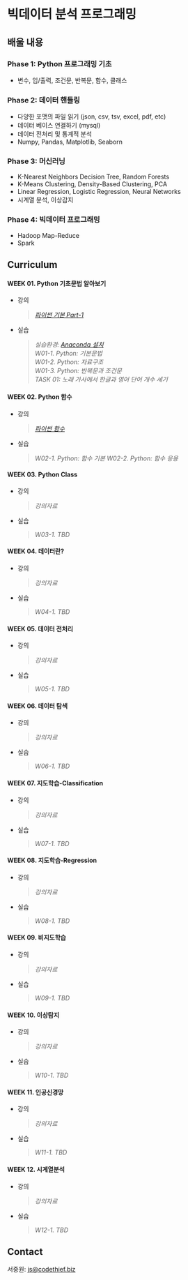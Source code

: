 # 빅데이터 분석 프로그래밍

## 배울 내용
### Phase 1: Python 프로그래밍 기초
- 변수, 입/출력, 조건문, 반복문, 함수, 클래스

### Phase 2: 데이터 핸들링
- 다양한 포맷의 파일 읽기 (json, csv, tsv, excel, pdf, etc)
- 데이터 베이스 연결하기 (mysql)
- 데이터 전처리 및 통계적 분석
- Numpy, Pandas, Matplotlib, Seaborn

### Phase 3: 머신러닝
- K-Nearest Neighbors Decision Tree, Random Forests
- K-Means Clustering, Density-Based Clustering, PCA
- Linear Regression, Logistic Regression, Neural Networks
- 시계열 분석, 이상감지
### Phase 4: 빅데이터 프로그래밍
- Hadoop Map-Reduce
- Spark

## Curriculum

#### WEEK 01. Python 기초문법 알아보기
- 강의
  > _[파이썬 기본 Part-1](https://github.com/thejungwon/bigdata-analysis-programming/blob/master/lecture/week-01.pdf)_
- 실습  
  > _실습환경: [Anaconda 설치  ](https://www.anaconda.com/products/individual)_  
  > _W01-1. Python: 기본문법_  
  > _W01-2. Python: 자료구조_  
  > _W01-3. Python: 반복문과 조건문_  
  > _TASK 01: 노래 가사에서 한글과 영어 단어 개수 세기_  

#### WEEK 02. Python 함수
- 강의
  > _[파이썬 함수](https://github.com/thejungwon/bigdata-analysis-programming/blob/master/lecture/week-02.pdf)_
- 실습  
  > _W02-1. Python: 함수 기본_
  > _W02-2. Python: 함수 응용_
#### WEEK 03. Python Class
- 강의
  > _강의자료_
- 실습  
  > _W03-1. TBD_  

#### WEEK 04. 데이터란?
- 강의
  > _강의자료_
- 실습  
  > _W04-1. TBD_  

#### WEEK 05. 데이터 전처리
- 강의
  > _강의자료_
- 실습  
  > _W05-1. TBD_  

#### WEEK 06. 데이터 탐색
- 강의
  > _강의자료_
- 실습  
  > _W06-1. TBD_  

#### WEEK 07. 지도학습-Classification
- 강의
  > _강의자료_
- 실습  
  > _W07-1. TBD_  

#### WEEK 08. 지도학습-Regression
- 강의
  > _강의자료_
- 실습  
  > _W08-1. TBD_  

#### WEEK 09. 비지도학습
- 강의
  > _강의자료_
- 실습  
  > _W09-1. TBD_  
#### WEEK 10. 이상탐지
- 강의
  > _강의자료_
- 실습  
  > _W10-1. TBD_  
#### WEEK 11. 인공신경망
- 강의
  > _강의자료_
- 실습  
  > _W11-1. TBD_  
#### WEEK 12. 시계열분석
- 강의
  > _강의자료_
- 실습  
  > _W12-1. TBD_  


## Contact
서중원: [js@codethief.biz](js@codethief.biz)
